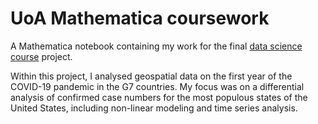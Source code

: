 # UoA Mathematica coursework

A Mathematica notebook containing my work for the final
[data science course](https://www.abdn.ac.uk/registry/courses/course/CS551L/2023) project.

Within this project, I analysed geospatial data on the first year of the COVID-19 pandemic in the G7 countries. My 
focus was on a differential analysis of confirmed case numbers for the most populous states of the United States, 
including non-linear modeling and time series analysis.
